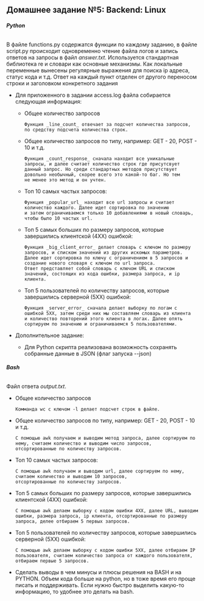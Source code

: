 ## Домашнее задание №5: Backend: Linux

###### **Python**

В файле functions.py содержатся функции по каждому заданию, в файле script.py происходит одновременно чтение файла логов
и запись ответов на запросы в файл _answer.txt_. Используется стандартная библиотека re и словари как
основные механизмы. Как локальные переменные вынесены регулярные выражения для поиска ip адреса, статус 
кода и т.д. Ответ на каждый пункт отделен от другого переносом строки и заголовком конкретного задания

* Для приложенного в задании access.log файла собирается следующая информация:
  
   * Общее количество запросов
     
         Функция _line_count_ отвечает за подсчет количества запросов, по средству подсчета количества строк.
   * Общее количество запросов по типу, например: GET - 20, POST - 10 и т.д.
     
         Функция _count_response_ сначала находит все уникальные запросы, и далее считает количество строк где присутсвует
         данный запрос. Но среди стандартных методов присутствует довольно необычный, скорее всего это какой-то баг. Но тем
         не менее это метод и он учтен.
   * Топ 10 самых частых запросов:
     
         Функция _popular_url_ находит все url запросы и считает количество каждого. Далее идет сортировка по значению
         и затем ограничиваемся только 10 добавлениями в новый словарь, чтобы было 10 частых url.
   * Топ 5 самых больших по размеру запросов, которые завершились клиентской (4ХХ) ошибкой:
     
         Функция _big_client_error_ делает словарь с ключом по размеру запросов, и списком значений из других искомых параметров.
         Далее идет сортировка по ключу с ограничением в 5 запросов и создание нового словаря с ключом по url запроса.
         Ответ представляет собой словарь с ключом URL и списком значений, состоящих из кода ошибки, размера запроса, и ip 
         клиента.
   * Топ 5 пользователей по количеству запросов, которые завершились серверной (5ХХ) ошибкой:
     
         Функция _server_error_ сначала делает выборку по логам с ошибкой 5ХХ, затем среди них мы составляем словарь из клиента
         и количество повторений этого клиента в логах. Далее опять сортируем по значению и ограничиваемся 5 пользователями.
    
* Дополнительное задание:
   * Для Python скрипта реализована возможность сохранять собранные данные в JSON (флаг запуска --json)
 

###### **Bash**
Файл ответа _output.txt_.

   * Общее количество запросов
     
         Комманда wc c ключом -l делает подсчет строк в файле.
   * Общее количество запросов по типу, например: GET - 20, POST - 10 и т.д.
     
         С помощью awk получаем и выводим метод запроса, далее сортируем по нему, считаем количество и выводим число запросов,
         отсортированные по количеству запросов.
   * Топ 10 самых частых запросов:
     
         С помощью awk получаем и выводим url, далее сортируем по нему, считаем количество и выводим 10 запросов,
         отсортированные по количеству запросов.
   * Топ 5 самых больших по размеру запросов, которые завершились клиентской (4ХХ) ошибкой:
     
         С помощью awk делаем выборку с кодом ошибки 4ХХ, далее URL, выводим ошибки, размера запроса, ip клиента, отсортированные по размеру 
         запроса, делее отбираем 5 первых запросов.
   * Топ 5 пользователей по количеству запросов, которые завершились серверной (5ХХ) ошибкой:
     
         С помощью awk делаем выборку с кодом ошибки 5ХХ, далее отбираем IP пользователя, считаем количество запроса от каждого пользователя,
         отбираем первые 5 запросов.
     


* Сделать выводы в чем минусы и плюсы решения на BASH и на PYTHON.
Объем кода больше на python, но в тоже время его проще писать и поддерживать. Если нужно быстро выделить какую-то информацию, то
  удобнее это делать на bash.

